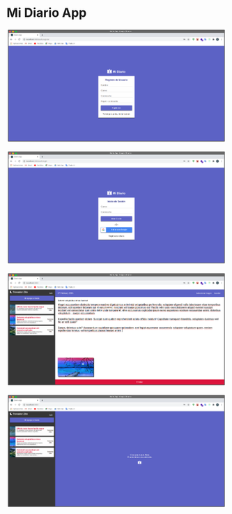 # Mi Diario App

![Mi Diario App](https://raw.githubusercontent.com/chaicopadillag/DiarioApp-React/master/screen-shoot1.png)

![Mi Diario App](https://raw.githubusercontent.com/chaicopadillag/DiarioApp-React/master/screen-shoot2.png)

![Mi Diario App](https://raw.githubusercontent.com/chaicopadillag/DiarioApp-React/master/screen-shoot3.png)

![Mi Diario App](https://raw.githubusercontent.com/chaicopadillag/DiarioApp-React/master/screen-shoot4.png)
